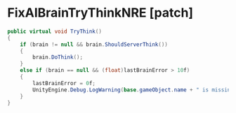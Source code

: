 <Badge type="danger" text="Carbon Compatible"/><Badge type="warning" text="Oxide Compatible"/>
# FixAIBrainTryThinkNRE [patch]
```csharp
public virtual void TryThink()
{
	if (brain != null && brain.ShouldServerThink())
	{
		brain.DoThink();
	}
	else if (brain == null && (float)lastBrainError > 10f)
	{
		lastBrainError = 0f;
		UnityEngine.Debug.LogWarning(base.gameObject.name + " is missing a brain");
	}
}

```

